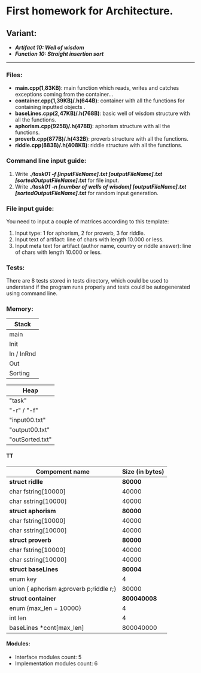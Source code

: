 # First homework for Architecture.

## Variant:
 - ___Artifact 10: Well of wisdom___
 - ___Function 10: Straight insertion sort___

--------

### Files:
- **main.cpp(1,83KB)**: main function which reads, writes and catches exceptions coming from the container...
- **container.cpp(1,39KB)/.h(644B)**: container with all the functions for containing inputted objects .
- **baseLines.cpp(2,47KB)/.h(768B)**: basic well of wisdom structure with all the functions.
- **aphorism.cpp(925B)/.h(478B)**: aphorism structure with all the functions.
- **proverb.cpp(877B)/.h(432B)**: proverb structure with all the functions.
- **riddle.cpp(883B)/.h(408KB)**: riddle structure with all the functions.

### Command line input guide:

1) Write ***./task01 -f [inputFileName].txt [outputFileName].txt [sortedOutputFileName].txt*** for file input.
2) Write ***./task01 -n [number of wells of wisdom] [outputFileName].txt [sortedOutputFileName].txt*** for random input generation.

### File input guide:

You need to input a couple of matrices according to this template:

1) Input type: 1 for aphorism, 2 for proverb, 3 for riddle.
2) Input text of artifact: line of chars with length 10.000 or less.
3) Input meta text for artifact (author name, country or riddle answer): line of chars with length 10.000 or less.

### Tests:

There are 8 tests stored in tests directory, which could be used to understand if the program runs properly and tests could be autogenerated using command line.

### Memory:

| Stack |
| ----------- | 
| main      |
| Init   |
| In / InRnd   |
| Out   |
| Sorting |

| Heap |
| ----------- | 
| "task"      |
| "-r" / "-f"   |
| "input00.txt"   |
| "output00.txt"   |
| "outSorted.txt" |


#### TT

| Compoment name      | Size (in bytes) |
| ----------- | ----------- |
| __struct ridlle__       | __80000__       |
| char fstring[10000]   | 40000        |
| char sstring[10000]   | 40000       |
| __struct aphorism__       | __80000__       |
| char fstring[10000]   | 40000        |
| char sstring[10000]   | 40000       |
| __struct proverb__       | __80000__       |
| char fstring[10000]   | 40000        |
| char sstring[10000]   | 40000       |
| __struct baseLines__       | __80004__       |
| enum key   | 4        |
| union { aphorism a;proverb p;riddle r;}   | 80000       |
| __struct container__       | __800040008__       |
| enum {max_len = 10000}  | 4        |
| int len   | 4       |
|baseLines *cont[max_len]| 800040000|


#### Modules:
- Interface modules count: 5
- Implementation modules count: 6
